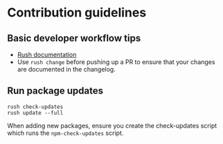 # Contribution guidelines

## Basic developer workflow tips

- [Rush documentation](https://rushjs.io/pages/developer/new_developer)
- Use `rush change` before pushing up a PR to ensure that your changes are documented in the changelog.

## Run package updates

```shell
rush check-updates
rush update --full
```

When adding new packages, ensure you create the check-updates script which runs the `npm-check-updates` script.
